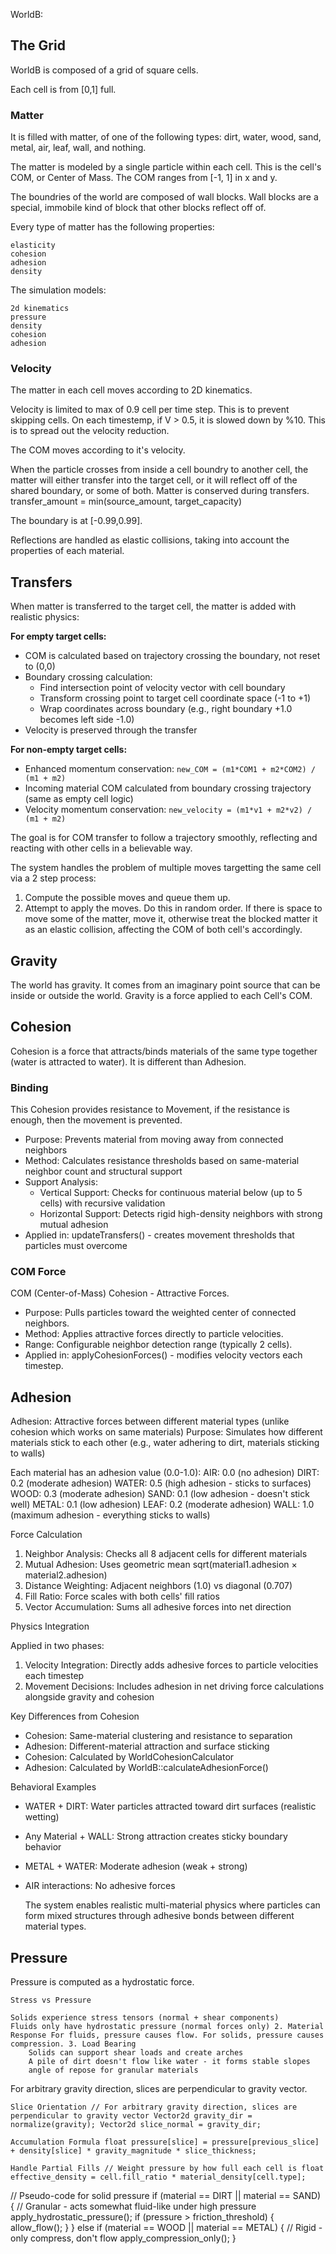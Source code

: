 WorldB:

## The Grid

WorldB is composed of a grid of square cells.

Each cell is from [0,1] full.

### Matter
It is filled with matter, of one of the following types: dirt, water, wood, sand, metal, air, leaf, wall, and nothing.

The matter is modeled by a single particle within each cell.
This is the cell's COM, or Center of Mass. The COM ranges from [-1, 1] in x and y.

The boundries of the world are composed of wall blocks.
Wall blocks are a special, immobile kind of block that other blocks reflect off of.

Every type of matter has the following properties:

    elasticity
    cohesion
    adhesion
    density
    
The simulation models:

    2d kinematics
    pressure
    density
    cohesion
    adhesion

### Velocity
The matter in each cell moves according to 2D kinematics.

Velocity is limited to max of 0.9 cell per time step. This is to prevent skipping cells. On each timestemp, if V > 0.5, it is slowed down by %10. This is to spread out the velocity reduction.

The COM moves according to it's velocity.

When the particle crosses from inside a cell boundry to another cell, the matter will either transfer into the target cell, or it will reflect off of the shared boundary, or some of both. Matter is conserved during transfers. transfer_amount = min(source_amount, target_capacity)

The boundary is at [-0.99,0.99].

Reflections are handled as elastic collisions, taking into account the properties of each material.

## Transfers
When matter is transferred to the target cell, the matter is added with realistic physics:

**For empty target cells:**
- COM is calculated based on trajectory crossing the boundary, not reset to (0,0)
- Boundary crossing calculation:
  - Find intersection point of velocity vector with cell boundary
  - Transform crossing point to target cell coordinate space (-1 to +1)
  - Wrap coordinates across boundary (e.g., right boundary +1.0 becomes left side -1.0)
- Velocity is preserved through the transfer

**For non-empty target cells:**
- Enhanced momentum conservation: `new_COM = (m1*COM1 + m2*COM2) / (m1 + m2)`
- Incoming material COM calculated from boundary crossing trajectory (same as empty cell logic)
- Velocity momentum conservation: `new_velocity = (m1*v1 + m2*v2) / (m1 + m2)`

The goal is for COM transfer to follow a trajectory smoothly, reflecting and reacting with other cells in a believable way.

The system handles the problem of multiple moves targetting the same cell via a 2 step process:

1. Compute the possible moves and queue them up.
2. Attempt to apply the moves. Do this in random order. If there is space to move some of the matter, move it, otherwise treat the blocked matter it as an elastic collision, affecting the COM of both cell's accordingly.

## Gravity
The world has gravity. It comes from an imaginary point source that can be inside or outside the world. Gravity is a force applied to each Cell's COM.

## Cohesion

Cohesion is a force that attracts/binds materials of the same type together (water is attracted to water).  It is different than Adhesion.

### Binding
This Cohesion provides resistance to Movement, if the resistance is enough, then the movement is prevented.
- Purpose: Prevents material from moving away from connected neighbors
- Method: Calculates resistance thresholds based on same-material neighbor count and structural support
- Support Analysis:
    - Vertical Support: Checks for continuous material below (up to 5 cells) with recursive validation
    - Horizontal Support: Detects rigid high-density neighbors with strong mutual adhesion
- Applied in: updateTransfers() - creates movement thresholds that particles must overcome

### COM Force
COM (Center-of-Mass) Cohesion - Attractive Forces.
- Purpose: Pulls particles toward the weighted center of connected neighbors.
- Method: Applies attractive forces directly to particle velocities.
- Range: Configurable neighbor detection range (typically 2 cells).
- Applied in: applyCohesionForces() - modifies velocity vectors each timestep.

## Adhesion

Adhesion: Attractive forces between different material types (unlike cohesion which works on same materials)
Purpose: Simulates how different materials stick to each other (e.g., water adhering to dirt, materials sticking to walls)

Each material has an adhesion value (0.0-1.0):
AIR:   0.0  (no adhesion)
DIRT:  0.2  (moderate adhesion)
WATER: 0.5  (high adhesion - sticks to surfaces)
WOOD:  0.3  (moderate adhesion)
SAND:  0.1  (low adhesion - doesn't stick well)
METAL: 0.1  (low adhesion)
LEAF:  0.2  (moderate adhesion)
WALL:  1.0  (maximum adhesion - everything sticks to walls)

Force Calculation

1. Neighbor Analysis: Checks all 8 adjacent cells for different materials
2. Mutual Adhesion: Uses geometric mean sqrt(material1.adhesion × material2.adhesion)
3. Distance Weighting: Adjacent neighbors (1.0) vs diagonal (0.707)
4. Fill Ratio: Force scales with both cells' fill ratios
5. Vector Accumulation: Sums all adhesive forces into net direction

Physics Integration

Applied in two phases:
1. Velocity Integration: Directly adds adhesive forces to particle velocities each timestep
2. Movement Decisions: Includes adhesion in net driving force calculations alongside gravity and cohesion

Key Differences from Cohesion
- Cohesion: Same-material clustering and resistance to separation
- Adhesion: Different-material attraction and surface sticking
- Cohesion: Calculated by WorldCohesionCalculator
- Adhesion: Calculated by WorldB::calculateAdhesionForce()

Behavioral Examples
- WATER + DIRT: Water particles attracted toward dirt surfaces (realistic wetting)
- Any Material + WALL: Strong attraction creates sticky boundary behavior
- METAL + WATER: Moderate adhesion (weak + strong)
- AIR interactions: No adhesive forces

  The system enables realistic multi-material physics where particles can form mixed structures through adhesive bonds between different material types.

## Pressure
Pressure is computed as a hydrostatic force.

    Stress vs Pressure

    Solids experience stress tensors (normal + shear components)
    Fluids only have hydrostatic pressure (normal forces only) 2. Material Response For fluids, pressure causes flow. For solids, pressure causes compression. 3. Load Bearing
        Solids can support shear loads and create arches
        A pile of dirt doesn't flow like water - it forms stable slopes
        angle of repose for granular materials

For arbitrary gravity direction, slices are perpendicular to gravity vector.

    Slice Orientation // For arbitrary gravity direction, slices are perpendicular to gravity vector Vector2d gravity_dir = normalize(gravity); Vector2d slice_normal = gravity_dir;

    Accumulation Formula float pressure[slice] = pressure[previous_slice] + density[slice] * gravity_magnitude * slice_thickness;

    Handle Partial Fills // Weight pressure by how full each cell is float effective_density = cell.fill_ratio * material_density[cell.type];

// Pseudo-code for solid pressure if (material == DIRT || material == SAND) { // Granular - acts somewhat fluid-like under high pressure apply_hydrostatic_pressure(); if (pressure > friction_threshold) { allow_flow(); } } else if (material == WOOD || material == METAL) { // Rigid - only compress, don't flow apply_compression_only(); }

